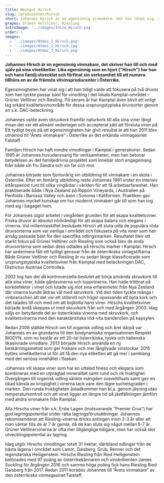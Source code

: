 ```yaml
---
title: Weingut Hirsch
slug: /producenter/hirsch
short: Johannes Hirsch är en egensinnig vinmakare. Det har lönat sig. 2011 blev han utnämnd till Årets vinmakare i Österrike av det ansedda vinmagasinet Falstaff. 2016 Heiligenstein Riesling rankades som ett av de tio bästa vinerna alla kategorier i Österrike av James Suckling med 97 av 100 poäng.
grapes: Grüner Veltliner, Riesling
introImage: '../images/Intro_Hirsch.png'
order: 1
images:
  - '../images/Atmos_1_Hirsch.png'
  - '../images/Atmos_2_Hirsch.jpg'
  - '../images/Atmos_3_Hirsch.png'
---
```


**Johannes Hirsch är en egensinnig vinmakare, det skriver han till och med själv på sina vinetiketter. Lika egensinnig som en hjort (”Hirsch”) har han och hans familj utvecklat och förfinat sin verksamhet till att numera tillhöra en av de främsta vitvinsproducenter i Österrike.**

Egensinnigheten har visat sig i att han tidigt valde att fokusera på två druvor som han tyckte passar bäst för vinodling i det lokala Kamptal-området – Grüner Veltliner och Riesling. På senare år har Kamptal även blivit ett enligt lag erkänt kvalitetsvinområde för dessa ursprungstypiska druvsorter genom en s.k. DAC-beteckning.

Johannes valde även skruvkork framför naturkork till alla sina viner långt innan det var ett allmänt vedertaget och accepterat sätt att försluta viner på. Ett tydligt bevis på att egensinnigheten har givit resultat är att han 2011 blev utnämnd till ”Årets vinmakare” i Österrike av det erkända vinmagasinet Falstaff.

Familjen Hirsch har haft mindre vinodlingar i Kamptal i generationer. Sedan 1995 är Johannes huvudansvarig för verksamheten, men han betonar betydelsen av det familjedrivna projektet som innebär stort engagemang från både sin fru Sandra och sin far och mor.

Johannes började som fjortonårig sin utbildning till vinmakare i en skola i Österrike. Efter en femårig utbildning reste Johannes 1991 under en intensiv ettårsperiod runt till olika vingårdar i världen för att få arbetserfarenhet. Han praktiserade både i Nya Zealand på Rippon Vineyards, i Australien på Penfolds i Barossa Valley och även i Sonoma i Kalifornien. Praktiken gav Johannes mycket kunskap om hur modernt vinmakeri går till som han tog med sig i bagaget hem.

För Johannes utgör arbetet i vingården grunden för att skapa kvalitetsviner. Friska druvor är absolut nödvändigt för att skapa balans och elegans i vinerna. Vid millennieskiftet beslutade Hirsch att sluta odla de populära röda druvsorterna som var vanliga i området och fokusera på vita viner som han ansåg passade bäst för den specifika odlingsmarken. Resultatet blev ett starkt fokus på Grüner Veltliner och Riesling som också blev de enda druvsorterna som sedan dess odlades på Hirschs marker i Kamptal. Hirsch har sedermera fått ett tydligt gensvar från de österrikiska vinlagstiftarna. Både Grüner Veltliner och Riesling är nu sedan länge klassificerade som ursprungstypiska kvalitetsviner från Kamptal med beteckningen DAC, Districtus Austriae Controllea.

2002 tog han det då kontroversiella beslutet att börja använda skruvkork till alla sina viner, både gårdsvinerna och toppvinerna. Han hade tröttnat på korkdefekter i vinet och lutade sig mot sina erfarenheter från Nya Zeeland där vinerna kunde åldras väl med skruvkork. Vid den tiden tyckte många i vinbranschen att det var ett stilbrott och högst opassande att byta kork och det talades till och med om att bojkotta hans viner. Hirschs kvalitetsviner började ändå skeppas ut med skruvkork från och med årgången 2003. Idag säljs en betydande del av österrikiska vinerna med skruvkork, och kvalitetsvinerna med den karaktäristiska röd-vita banderollen på kapsylen.

Redan 2006 ställde Hirsch om till organisk odling och året därpå var Johannes en av grundarna till den biodynamiska organisationen Respekt BIODYN, som nu består av ett 20-tal österrikiska, tyska och italienska likasinnade vinodlare. 2013 började Hirsch använda en ny beskärningsmetod som ger friskare och mer långlivade vinstockar. 2015 byttes vinetiketterna ut för att få den nya etiketten att gå mer i samklang med det seriösa innehållet i flaskan.

Johannes vill skapa viner som har en uttalad finess och elegans som kombineras med en utpräglad mineralitet samt rund och rik fruktighet. Övergången till organisk odling sänkte mängden svaveltillsats samt gav en ökad känsla av krispighet i vinerna tack vare den lägre surhetsgraden i marken. Den runda fruktigheten åstadkommer han bl.a. genom jäsning utan temperaturkontroll och att vinet ligger en längre tid på jästfällningen jämfört med andra vinmakare från Kamptal.

Alla Hirschs viner från s.k. Erste Lagen (motsvarande ”Premier Crus”) har god lagringspotential under rätta lagringsförutsättningar. Johannes rekommenderar att Riesling-vinerna dricks antingen inom 2-3 år eller att man väntar tills de är 7 år gamla, då de kan sluta sig något mellan 5-7 år. Grüner Veltlinervinerna är ofta mer tillgängliga tidigare, men har också stor utvecklingspotential av lagring.

Idag utgör Hirschs vinodlingar totalt 31 hektar, däribland odlingar från de bästa lägena i området som Lamm, Gaisberg, Grub, Renner och det legendariska Heiligenstein. Hirschs Riesling från Ried Heiligenstein belönades med 97 poäng av österrikekännaren och vinskribenten James Suckling för årgången 2016 och samma höga poäng fick hans Riesling Ried Gaisberg från 2017. Redan 2011 korades Johannes till ”Årets vinmakare” av den österrikiska vinmagasinet Falstaff.
